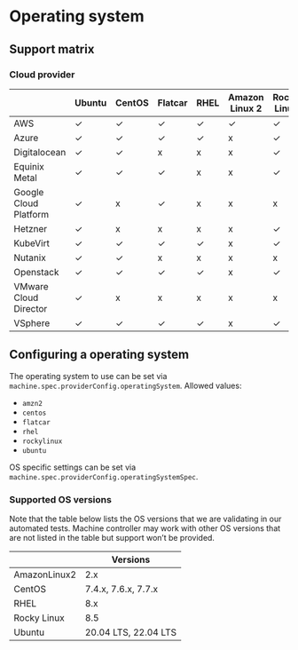 # Operating system

## Support matrix

### Cloud provider

|   | Ubuntu | CentOS | Flatcar | RHEL | Amazon Linux 2 | Rocky Linux |
|---|---|---|---|---|---|---|
| AWS | ✓ | ✓ | ✓ | ✓ | ✓ | ✓ |
| Azure | ✓ | ✓ | ✓ | ✓ | x | ✓ |
| Digitalocean  | ✓ | ✓ | x | x | x | ✓ |
| Equinix Metal | ✓ | ✓ | ✓ | x | x | ✓ |
| Google Cloud Platform | ✓ | x | ✓ | x | x | x |
| Hetzner | ✓ | x | x | x | x | ✓ |
| KubeVirt | ✓ | ✓ | ✓ | ✓ | x | ✓ |
| Nutanix | ✓ | ✓ | x | x | x | x |
| Openstack | ✓ | ✓ | ✓ | ✓ | x | ✓ |
| VMware Cloud Director | ✓ | x | x | x | x | x |
| VSphere | ✓ | ✓ | ✓ | ✓ | x | ✓ |

## Configuring a operating system

The operating system to use can be set via `machine.spec.providerConfig.operatingSystem`.
Allowed values:

- `amzn2`
- `centos`
- `flatcar`
- `rhel`
- `rockylinux`
- `ubuntu`

OS specific settings can be set via `machine.spec.providerConfig.operatingSystemSpec`.

### Supported OS versions

Note that the table below lists the OS versions that we are validating in our automated tests.
Machine controller may work with other OS versions that are not listed in the table but support won’t be provided.

|   | Versions |
|---|---|
| AmazonLinux2 | 2.x |
| CentOS | 7.4.x, 7.6.x, 7.7.x |
| RHEL | 8.x |
| Rocky Linux | 8.5 |
| Ubuntu | 20.04 LTS, 22.04 LTS |
